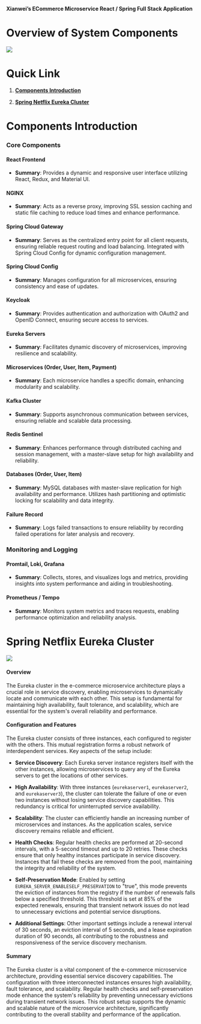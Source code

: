 **Xianwei’s ECommerce Microservice React / Spring Full Stack Application**


# Overview of System Components

![](https://lh7-us.googleusercontent.com/docsz/AD_4nXdB5TmqQ3c0wQd1vnrJYJDT_vuYqNvak1pP3NB7oApXnzw2illNIKVCvnX25RYK9KBvRg7zLgnNCzNc7O5tmiiLY6H79XFdg44WZr6zvKNhSgU1eLjyE_6-TMMvFT7bf79cpJwBuyvKiqNK7VRkq98bNgoR?key=It25FaNN3Hk2ogZbUXQYcg)


# Quick Link

1. [****Components Introduction****](#Components-Introduction)

2. [****Spring Netflix Eureka Cluster****](#Spring-Netflix-Eureka-Cluster)


# Components Introduction

### Core Components

#### React Frontend

- **Summary**: Provides a dynamic and responsive user interface utilizing React, Redux, and Material UI.


#### NGINX

- **Summary**: Acts as a reverse proxy, improving SSL session caching and static file caching to reduce load times and enhance performance.


#### Spring Cloud Gateway

- **Summary**: Serves as the centralized entry point for all client requests, ensuring reliable request routing and load balancing. Integrated with Spring Cloud Config for dynamic configuration management.


#### Spring Cloud Config

- **Summary**: Manages configuration for all microservices, ensuring consistency and ease of updates.


#### Keycloak

- **Summary**: Provides authentication and authorization with OAuth2 and OpenID Connect, ensuring secure access to services.


#### Eureka Servers

- **Summary**: Facilitates dynamic discovery of microservices, improving resilience and scalability.


#### Microservices (Order, User, Item, Payment)

- **Summary**: Each microservice handles a specific domain, enhancing modularity and scalability.


#### Kafka Cluster

- **Summary**: Supports asynchronous communication between services, ensuring reliable and scalable data processing.


#### Redis Sentinel

- **Summary**: Enhances performance through distributed caching and session management, with a master-slave setup for high availability and reliability.


#### Databases (Order, User, Item)

- **Summary**: MySQL databases with master-slave replication for high availability and performance. Utilizes hash partitioning and optimistic locking for scalability and data integrity.


#### Failure Record

- **Summary**: Logs failed transactions to ensure reliability by recording failed operations for later analysis and recovery.


### Monitoring and Logging

#### Promtail, Loki, Grafana

- **Summary**: Collects, stores, and visualizes logs and metrics, providing insights into system performance and aiding in troubleshooting.


#### Prometheus / Tempo

- **Summary**: Monitors system metrics and traces requests, enabling performance optimization and reliability analysis.


# Spring Netflix Eureka Cluster

#### ![](https://lh7-us.googleusercontent.com/docsz/AD_4nXfPC4buCgMz6xPlZpN8PP1K3a3Vi6y6PWpMEeKlzFaKGwafo7hu22Snd1ei9MWGKQkOfnq3RSVh6LgHXsVlDh6sO2pVrqbPkqw9Ry6JZ3Zn226phgXQWqeTxPTlIl3thMQ2zVoTnG6l4CXJHhP_tBmDXyU6?key=It25FaNN3Hk2ogZbUXQYcg)

#### Overview

The Eureka cluster in the e-commerce microservice architecture plays a crucial role in service discovery, enabling microservices to dynamically locate and communicate with each other. This setup is fundamental for maintaining high availability, fault tolerance, and scalability, which are essential for the system's overall reliability and performance.


#### Configuration and Features

The Eureka cluster consists of three instances, each configured to register with the others. This mutual registration forms a robust network of interdependent services. Key aspects of the setup include:

- **Service Discovery**: Each Eureka server instance registers itself with the other instances, allowing microservices to query any of the Eureka servers to get the locations of other services.

- **High Availability**: With three instances (`eurekaserver1`, `eurekaserver2`, and `eurekaserver3`), the cluster can tolerate the failure of one or even two instances without losing service discovery capabilities. This redundancy is critical for uninterrupted service availability.

- **Scalability**: The cluster can efficiently handle an increasing number of microservices and instances. As the application scales, service discovery remains reliable and efficient.

- **Health Checks**: Regular health checks are performed at 20-second intervals, with a 5-second timeout and up to 20 retries. These checks ensure that only healthy instances participate in service discovery. Instances that fail these checks are removed from the pool, maintaining the integrity and reliability of the system.

- **Self-Preservation Mode**: Enabled by setting `EUREKA_SERVER_ENABLESELF_PRESERVATION` to "true", this mode prevents the eviction of instances from the registry if the number of renewals falls below a specified threshold. This threshold is set at 85% of the expected renewals, ensuring that transient network issues do not lead to unnecessary evictions and potential service disruptions.

- **Additional Settings**: Other important settings include a renewal interval of 30 seconds, an eviction interval of 5 seconds, and a lease expiration duration of 90 seconds, all contributing to the robustness and responsiveness of the service discovery mechanism.


#### Summary

The Eureka cluster is a vital component of the e-commerce microservice architecture, providing essential service discovery capabilities. The configuration with three interconnected instances ensures high availability, fault tolerance, and scalability. Regular health checks and self-preservation mode enhance the system's reliability by preventing unnecessary evictions during transient network issues. This robust setup supports the dynamic and scalable nature of the microservice architecture, significantly contributing to the overall stability and performance of the application.

